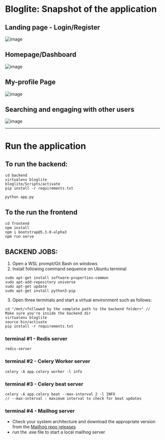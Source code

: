 # Bloglite: Snapshot of the application
## Landing page - Login/Register
![image](https://user-images.githubusercontent.com/90550267/232662994-2de8522b-1e2d-468e-ace2-8f5969176efb.png)

## Homepage/Dashboard
![image](https://user-images.githubusercontent.com/90550267/232662981-b5c8883b-a76a-4124-8782-03ba78ff3078.png)

## My-profile Page
![image](https://user-images.githubusercontent.com/90550267/232662952-44df1ebe-0906-4c5c-b3e2-8ef1b2129a5e.png)

## Searching and engaging with other users
![image](https://user-images.githubusercontent.com/90550267/232662945-b5cb0e48-09d5-4447-9693-472d1eaa2745.png)

------------------------------------------------------------------------------------------------------------------

# Run the application 

## To run the backend:
```
cd backend
virtualenv bloglite
bloglite/Scripts/activate
pip install -r requirements.txt

python app.py
```

## To the run the frontend
```
cd frontend
npm install
npm i bootstrap@5.3.0-alpha3
npm run serve
```

## BACKEND JOBS:

1. Open a WSL prompt/Git Bash on windows
2. Install following command sequence on Ubuntu terminal
```
sudo apt-get install software-properties-common
sudo apt-add-repository universe
sudo apt-get update
sudo apt-get install python3-pip
```
3. Open three terminals and start a virtual environment such as follows:
```
cd "/mnt/<followed by the complete path to the backend folder>" // Make sure you're inside the backend dir
virtualenv bloglite
source bin/activate
pip install -r requirements.txt
```

### terminal #1 - Redis server
```
redis-server
```

### terminal #2 - Celery Worker server
```
celery -A app.celery worker -l info
```

### terminal #3 - Celery beat server
```
celery -A app.celery beat --max-interval 2 -l INFO
// --max-interval : maximum interval to check for beat updates
```

### terminal #4 - Mailhog server

- Check your system architecture and download the appropriate version from the [Mailhog repo releases](https://github.com/mailhog/MailHog/releases/v1.0.0)
- run the .exe file to start a local mailhog server




